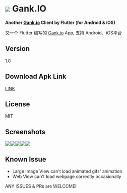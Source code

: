 # ![](https://raw.githubusercontent.com/cfelixw/GankIOFlutter/master/doc/logo.png) Gank.IO
**Another [Gank.io](https://gank.io/) Client by Flutter (for Android & iOS)**

又一个 Flutter 编写的 [Gank.io](https://gank.io/) App, 支持 Android、iOS平台



## Version
1.0
## Download Apk Link
[LINK](https://raw.githubusercontent.com/cfelixw/GankIOFlutter/master/doc/gank_io_flutter_v1.0.apk)
## License
MIT
## Screenshots
![](https://raw.githubusercontent.com/cfelixw/GankIOFlutter/master/doc/screen1.jpg)![](https://raw.githubusercontent.com/cfelixw/GankIOFlutter/master/doc/screen2.jpg)![](https://raw.githubusercontent.com/cfelixw/GankIOFlutter/master/doc/screen3.jpg)![](https://raw.githubusercontent.com/cfelixw/GankIOFlutter/master/doc/screen4.jpg)![](https://raw.githubusercontent.com/cfelixw/GankIOFlutter/master/doc/screen5.jpg)

## Known Issue
* Large Image View can't  load animated gifs' animation
* Web View can't load webpage correctly occasionally



ANY ISSUES & PRs are WELCOME!